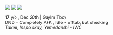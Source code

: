 
![](https://64.media.tumblr.com/aa68d906616d35270a3c4fe0112ac94d/dd851ed67dd48774-79/s100x200/aa195471a99618e03e5bbd56798d016c08c180af.pnj) ![](https://64.media.tumblr.com/8a97ea3c75fa04f9fec85e3654133391/33d712acbfed06d6-09/s250x400/1b4c4c3c4dad4946daed182cd394c14ca2fba990.gifv) ![](https://64.media.tumblr.com/a94c65ffddcb6ec4c91bd449685b9629/980a6fef4c29af1a-d6/s100x200/319fd58d4e645e3e3be148dd49a436d384310eb7.gifv)

**17** y/o , Dec *20*th | Gaylm  Tboy  
DND = Completely AFK , Idle = offtab, but checking  
*Taken, Inspo okay, Yumedanshi - IWC*   
